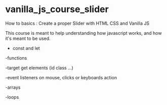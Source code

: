 # vanilla_js_course_slider
How to basics : Create a proper Slider with HTML CSS and Vanilla JS

This course is meant to help understanding how javascript works, and how it's meant to be used.

- const and let

-functions

-target get elements (id class ...)

-event listeners on mouse, clicks or keyboards action

-arrays

-loops
